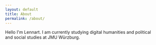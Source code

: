 ```yaml
---
layout: default
title: About
permalink: /about/
---
```

Hello I'm Lennart.
I am currently studying digital humanities and political and social studies at JMU Würzburg.

